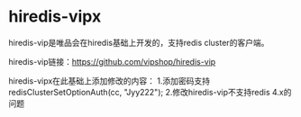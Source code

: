 # hiredis-vipx
hiredis-vip是唯品会在hiredis基础上开发的，支持redis cluster的客户端。

hiredis-vip链接：https://github.com/vipshop/hiredis-vip

hiredis-vipx在此基础上添加修改的内容：
1.添加密码支持
      redisClusterSetOptionAuth(cc, "Jyy222");
2.修改hiredis-vip不支持redis 4.x的问题
